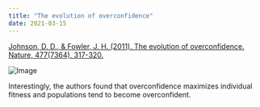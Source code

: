 ```yaml
---
title: "The evolution of overconfidence"
date: 2021-03-15
---
```


[Johnson, D. D., & Fowler, J. H. (2011). The evolution of overconfidence. Nature, 477(7364), 317-320.](https://www.nature.com/articles/nature10384?message-global=remove&page=1)

![Image](https://sites.google.com/site/bsplkoreauniversity/_/rsrc/1625602885607/general/theevolutionofoverconfidence/20210315_16%3A54%3A49.png?height=396&width=400)

Interestingly, the authors found that overconfidence maximizes individual fitness and populations tend to become overconfident.
